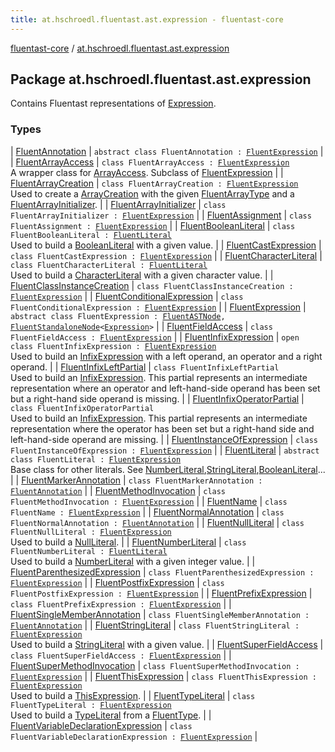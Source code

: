 ```yaml
---
title: at.hschroedl.fluentast.ast.expression - fluentast-core
---
```


[fluentast-core](../index.html) / [at.hschroedl.fluentast.ast.expression](.)

## Package at.hschroedl.fluentast.ast.expression

Contains Fluentast representations of [Expression](#).

### Types

| [FluentAnnotation](-fluent-annotation.html) | `abstract class FluentAnnotation : `[`FluentExpression`](-fluent-expression/index.html) |
| [FluentArrayAccess](-fluent-array-access/index.html) | `class FluentArrayAccess : `[`FluentExpression`](-fluent-expression/index.html)<br>A wrapper class for [ArrayAccess](https://help.eclipse.org/neon/topic/org.eclipse.jdt.doc.isv/reference/api/org/eclipse/jdt/core/dom/ArrayAccess.html). Subclass of [FluentExpression](-fluent-expression/index.html) |
| [FluentArrayCreation](-fluent-array-creation/index.html) | `class FluentArrayCreation : `[`FluentExpression`](-fluent-expression/index.html)<br>Used to create a [ArrayCreation](https://help.eclipse.org/neon/topic/org.eclipse.jdt.doc.isv/reference/api/org/eclipse/jdt/core/dom/ArrayCreation.html) with the given [FluentArrayType](../at.hschroedl.fluentast.ast.type/-fluent-array-type/index.html) and a [FluentArrayInitializer](-fluent-array-initializer/index.html). |
| [FluentArrayInitializer](-fluent-array-initializer/index.html) | `class FluentArrayInitializer : `[`FluentExpression`](-fluent-expression/index.html) |
| [FluentAssignment](-fluent-assignment/index.html) | `class FluentAssignment : `[`FluentExpression`](-fluent-expression/index.html) |
| [FluentBooleanLiteral](-fluent-boolean-literal/index.html) | `class FluentBooleanLiteral : `[`FluentLiteral`](-fluent-literal.html)<br>Used to build a [BooleanLiteral](https://help.eclipse.org/neon/topic/org.eclipse.jdt.doc.isv/reference/api/org/eclipse/jdt/core/dom/BooleanLiteral.html) with a given value. |
| [FluentCastExpression](-fluent-cast-expression/index.html) | `class FluentCastExpression : `[`FluentExpression`](-fluent-expression/index.html) |
| [FluentCharacterLiteral](-fluent-character-literal/index.html) | `class FluentCharacterLiteral : `[`FluentLiteral`](-fluent-literal.html)<br>Used to build a [CharacterLiteral](https://help.eclipse.org/neon/topic/org.eclipse.jdt.doc.isv/reference/api/org/eclipse/jdt/core/dom/CharacterLiteral.html) with a given character value. |
| [FluentClassInstanceCreation](-fluent-class-instance-creation/index.html) | `class FluentClassInstanceCreation : `[`FluentExpression`](-fluent-expression/index.html) |
| [FluentConditionalExpression](-fluent-conditional-expression/index.html) | `class FluentConditionalExpression : `[`FluentExpression`](-fluent-expression/index.html) |
| [FluentExpression](-fluent-expression/index.html) | `abstract class FluentExpression : `[`FluentASTNode`](../at.hschroedl.fluentast.ast/-fluent-a-s-t-node/index.html)`, `[`FluentStandaloneNode`](../at.hschroedl.fluentast.ast/-fluent-standalone-node/index.html)`<`[`Expression`](https://help.eclipse.org/neon/topic/org.eclipse.jdt.doc.isv/reference/api/org/eclipse/jdt/core/dom/Expression.html)`>` |
| [FluentFieldAccess](-fluent-field-access/index.html) | `class FluentFieldAccess : `[`FluentExpression`](-fluent-expression/index.html) |
| [FluentInfixExpression](-fluent-infix-expression/index.html) | `open class FluentInfixExpression : `[`FluentExpression`](-fluent-expression/index.html)<br>Used to build an [InfixExpression](https://help.eclipse.org/neon/topic/org.eclipse.jdt.doc.isv/reference/api/org/eclipse/jdt/core/dom/InfixExpression.html) with a left operand, an operator and a right operand. |
| [FluentInfixLeftPartial](-fluent-infix-left-partial/index.html) | `class FluentInfixLeftPartial`<br>Used to build an [InfixExpression](https://help.eclipse.org/neon/topic/org.eclipse.jdt.doc.isv/reference/api/org/eclipse/jdt/core/dom/InfixExpression.html). This partial represents an intermediate representation where an operator and left-hand-side operand has been set but a right-hand side operand is missing. |
| [FluentInfixOperatorPartial](-fluent-infix-operator-partial/index.html) | `class FluentInfixOperatorPartial`<br>Used to build an [InfixExpression](https://help.eclipse.org/neon/topic/org.eclipse.jdt.doc.isv/reference/api/org/eclipse/jdt/core/dom/InfixExpression.html). This partial represents an intermediate representation where the operator has been set but a right-hand side and left-hand-side operand are missing. |
| [FluentInstanceOfExpression](-fluent-instance-of-expression/index.html) | `class FluentInstanceOfExpression : `[`FluentExpression`](-fluent-expression/index.html) |
| [FluentLiteral](-fluent-literal.html) | `abstract class FluentLiteral : `[`FluentExpression`](-fluent-expression/index.html)<br>Base class for other literals. See [NumberLiteral](https://help.eclipse.org/neon/topic/org.eclipse.jdt.doc.isv/reference/api/org/eclipse/jdt/core/dom/NumberLiteral.html),[StringLiteral](https://help.eclipse.org/neon/topic/org.eclipse.jdt.doc.isv/reference/api/org/eclipse/jdt/core/dom/StringLiteral.html),[BooleanLiteral](https://help.eclipse.org/neon/topic/org.eclipse.jdt.doc.isv/reference/api/org/eclipse/jdt/core/dom/BooleanLiteral.html)... |
| [FluentMarkerAnnotation](-fluent-marker-annotation/index.html) | `class FluentMarkerAnnotation : `[`FluentAnnotation`](-fluent-annotation.html) |
| [FluentMethodInvocation](-fluent-method-invocation/index.html) | `class FluentMethodInvocation : `[`FluentExpression`](-fluent-expression/index.html) |
| [FluentName](-fluent-name/index.html) | `class FluentName : `[`FluentExpression`](-fluent-expression/index.html) |
| [FluentNormalAnnotation](-fluent-normal-annotation/index.html) | `class FluentNormalAnnotation : `[`FluentAnnotation`](-fluent-annotation.html) |
| [FluentNullLiteral](-fluent-null-literal/index.html) | `class FluentNullLiteral : `[`FluentExpression`](-fluent-expression/index.html)<br>Used to build a [NullLiteral](https://help.eclipse.org/neon/topic/org.eclipse.jdt.doc.isv/reference/api/org/eclipse/jdt/core/dom/NullLiteral.html). |
| [FluentNumberLiteral](-fluent-number-literal/index.html) | `class FluentNumberLiteral : `[`FluentLiteral`](-fluent-literal.html)<br>Used to build a [NumberLiteral](https://help.eclipse.org/neon/topic/org.eclipse.jdt.doc.isv/reference/api/org/eclipse/jdt/core/dom/NumberLiteral.html) with a given integer value. |
| [FluentParenthesizedExpression](-fluent-parenthesized-expression/index.html) | `class FluentParenthesizedExpression : `[`FluentExpression`](-fluent-expression/index.html) |
| [FluentPostfixExpression](-fluent-postfix-expression/index.html) | `class FluentPostfixExpression : `[`FluentExpression`](-fluent-expression/index.html) |
| [FluentPrefixExpression](-fluent-prefix-expression/index.html) | `class FluentPrefixExpression : `[`FluentExpression`](-fluent-expression/index.html) |
| [FluentSingleMemberAnnotation](-fluent-single-member-annotation/index.html) | `class FluentSingleMemberAnnotation : `[`FluentAnnotation`](-fluent-annotation.html) |
| [FluentStringLiteral](-fluent-string-literal/index.html) | `class FluentStringLiteral : `[`FluentExpression`](-fluent-expression/index.html)<br>Used to build a [StringLiteral](https://help.eclipse.org/neon/topic/org.eclipse.jdt.doc.isv/reference/api/org/eclipse/jdt/core/dom/StringLiteral.html) with a given value. |
| [FluentSuperFieldAccess](-fluent-super-field-access/index.html) | `class FluentSuperFieldAccess : `[`FluentExpression`](-fluent-expression/index.html) |
| [FluentSuperMethodInvocation](-fluent-super-method-invocation/index.html) | `class FluentSuperMethodInvocation : `[`FluentExpression`](-fluent-expression/index.html) |
| [FluentThisExpression](-fluent-this-expression/index.html) | `class FluentThisExpression : `[`FluentExpression`](-fluent-expression/index.html)<br>Used to build a [ThisExpression](https://help.eclipse.org/neon/topic/org.eclipse.jdt.doc.isv/reference/api/org/eclipse/jdt/core/dom/ThisExpression.html). |
| [FluentTypeLiteral](-fluent-type-literal/index.html) | `class FluentTypeLiteral : `[`FluentExpression`](-fluent-expression/index.html)<br>Used to build a [TypeLiteral](https://help.eclipse.org/neon/topic/org.eclipse.jdt.doc.isv/reference/api/org/eclipse/jdt/core/dom/TypeLiteral.html) from a [FluentType](../at.hschroedl.fluentast.ast.type/-fluent-type/index.html). |
| [FluentVariableDeclarationExpression](-fluent-variable-declaration-expression/index.html) | `class FluentVariableDeclarationExpression : `[`FluentExpression`](-fluent-expression/index.html) |

